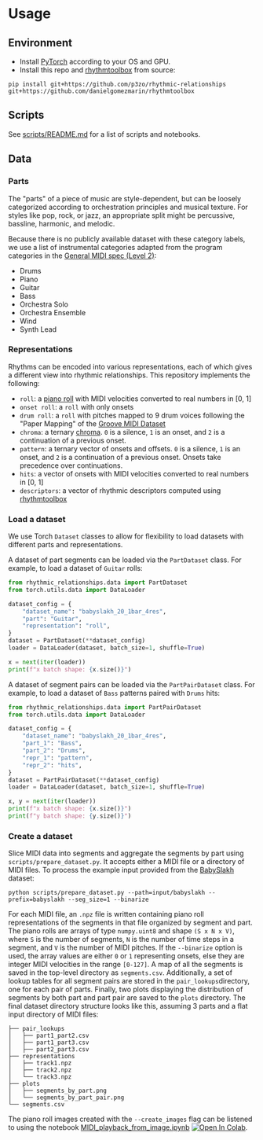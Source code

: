 # Usage

## Environment

- Install [PyTorch](https://pytorch.org/get-started/locally/) according to your OS and GPU.
- Install this repo and [rhythmtoolbox](https://github.com/danielgomezmarin/rhythmtoolbox) from source:

```
pip install git+https://github.com/p3zo/rhythmic-relationships git+https://github.com/danielgomezmarin/rhythmtoolbox
```

## Scripts

See [scripts/README.md](scripts/README.md) for a list of scripts and notebooks.

## Data

### Parts

The "parts" of a piece of music are style-dependent, but can be loosely categorized according to orchestration principles and musical texture. For styles like pop, rock, or jazz, an appropriate split might be percussive, bassline, harmonic, and melodic.

Because there is no publicly available dataset with these category labels, we use a list of instrumental categories adapted from the program categories in the [General MIDI spec (Level 2)](https://en.wikipedia.org/wiki/General_MIDI_Level_2):

- Drums
- Piano
- Guitar
- Bass
- Orchestra Solo
- Orchestra Ensemble
- Wind
- Synth Lead

### Representations

Rhythms can be encoded into various representations, each of which gives a different view into rhythmic relationships. This repository implements the following:

- `roll`: a [piano roll](https://en.wikipedia.org/wiki/Piano_roll#In_digital_audio_workstations) with MIDI velocities converted to real numbers in [0, 1]
- `onset roll`: a `roll` with only onsets
- `drum roll`: a `roll` with pitches mapped to 9 drum voices following the "Paper Mapping" of the [Groove MIDI Dataset](https://magenta.tensorflow.org/datasets/groove)
- `chroma`: a ternary [chroma](https://en.wikipedia.org/wiki/Chroma_feature). `0` is a silence, `1` is an onset, and `2`
  is a continuation of a previous onset.
- `pattern`: a ternary vector of onsets and offsets. `0` is a silence, `1` is an onset, and `2` is a continuation of a previous onset. Onsets take precedence over continuations.
- `hits`: a vector of onsets with MIDI velocities converted to real numbers in [0, 1]
- `descriptors`: a vector of rhythmic descriptors computed using [rhythmtoolbox](https://github.com/danielgomezmarin/rhythmtoolbox)

### Load a dataset

We use Torch `Dataset` classes to allow for flexibility to load datasets with different parts and representations.

A dataset of part segments can be loaded via the `PartDataset` class. For example, to load a dataset of `Guitar` rolls:

```python
from rhythmic_relationships.data import PartDataset
from torch.utils.data import DataLoader

dataset_config = {
    "dataset_name": "babyslakh_20_1bar_4res",
    "part": "Guitar",
    "representation": "roll",
}
dataset = PartDataset(**dataset_config)
loader = DataLoader(dataset, batch_size=1, shuffle=True)

x = next(iter(loader))
print(f"x batch shape: {x.size()}")
```

A dataset of segment pairs can be loaded via the `PartPairDataset` class. For example, to load a dataset of `Bass`
patterns paired with `Drums` hits:

```python
from rhythmic_relationships.data import PartPairDataset
from torch.utils.data import DataLoader

dataset_config = {
    "dataset_name": "babyslakh_20_1bar_4res",
    "part_1": "Bass",
    "part_2": "Drums",
    "repr_1": "pattern",
    "repr_2": "hits",
}
dataset = PartPairDataset(**dataset_config)
loader = DataLoader(dataset, batch_size=1, shuffle=True)

x, y = next(iter(loader))
print(f"x batch shape: {x.size()}")
print(f"y batch shape: {y.size()}")
```

### Create a dataset

Slice MIDI data into segments and aggregate the segments by part using `scripts/prepare_dataset.py`. It accepts either a MIDI file or a directory of MIDI files. To process the example input provided from the [BabySlakh](https://zenodo.org/record/4603870) dataset:

    python scripts/prepare_dataset.py --path=input/babyslakh --prefix=babyslakh --seg_size=1 --binarize

For each MIDI file, an `.npz` file is written containing piano roll representations of the segments in that file organized by segment and part. The piano rolls are arrays of type `numpy.uint8` and shape `(S x N x V)`, where `S` is the number of segments, `N` is the number of time steps in a segment, and `V` is the number of MIDI pitches. If the `--binarize` option is used, the array values are either `0` or `1` representing onsets, else they are integer MIDI velocities in the range `[0-127]`. A map of all the segments is saved in the top-level directory as `segments.csv`. Additionally, a set of lookup tables for all segment pairs are stored in the `pair_lookups`directory, one for each pair of parts. Finally, two plots displaying the distribution of segments by both part and part pair are saved to the `plots`
directory. The final dataset directory structure looks like this, assuming 3 parts and a flat input directory of MIDI files:

```
├── pair_lookups
│   ├── part1_part2.csv
│   ├── part1_part3.csv
│   ├── part2_part3.csv
├── representations
│   ├── track1.npz
│   ├── track2.npz
│   └── track3.npz
├── plots
│   ├── segments_by_part.png
│   └── segments_by_part_pair.png
└── segments.csv
```

The piano roll images created with the `--create_images` flag can be listened to using the notebook
[MIDI_playback_from_image.ipynb](scripts/MIDI_playback_from_image.ipynb) [![Open In Colab](https://colab.research.google.com/assets/colab-badge.svg)](https://colab.research.google.com/drive/1okATUg3TI1CsyKi1OUsQTt8FB28XfIm1?usp=sharing).
